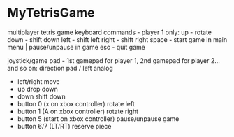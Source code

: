 # MyTetrisGame
multiplayer tetris game
keyboard commands - player 1 only:
up - rotate
down - shift down
left - shift left
right - shift right
space - start game in main menu | pause/unpause in game
esc - quit game

joystick/game pad - 1st gamepad for player 1, 2nd gamepad for player 2... and so on:
direction pad / left analog
 - left/right move
 - up drop down
 - down shift down
 - button 0 (x on xbox controller) rotate left
 - button 1 (A on xbox controller) rotate right
 - button 5 (start on xbox controller) pause/unpause game
 - button 6/7 (LT/RT) reserve piece


